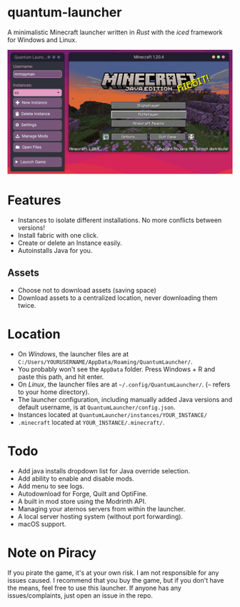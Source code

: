 # quantum-launcher
A minimalistic Minecraft launcher written in *Rust* with the *iced* framework for Windows and Linux.

![Preview](quantum_launcher.png)

# Features
- Instances to isolate different installations. No more conflicts between versions!
- Install fabric with one click.
- Create or delete an Instance easily.
- Autoinstalls Java for you.
## Assets
- Choose not to download assets (saving space)
- Download assets to a centralized location, never downloading them twice.

# Location
- On *Windows*, the launcher files are at `C:/Users/YOURUSERNAME/AppData/Roaming/QuantumLauncher/`.
- You probably won't see the `AppData` folder. Press Windows + R and paste this path, and hit enter.
- On *Linux*, the launcher files are at `~/.config/QuantumLauncher/`. (`~` refers to your home directory).
- The launcher configuration, including manually added Java versions and default username, is at `QuantumLauncher/config.json`.
- Instances located at `QuantumLauncher/instances/YOUR_INSTANCE/`
- `.minecraft` located at `YOUR_INSTANCE/.minecraft/`.

# Todo
- Add java installs dropdown list for Java override selection.
- Add ability to enable and disable mods.
- Add menu to see logs.
- Autodownload for Forge, Quilt and OptiFine.
- A built in mod store using the Modrinth API.
- Managing your aternos servers from within the launcher.
- A local server hosting system (without port forwarding).
- macOS support.

# Note on Piracy
If you pirate the game, it's at your own risk. I am not responsible for any issues caused. I recommend that you buy the game, but if you don't have the means, feel free to use this launcher.
If anyone has any issues/complaints, just open an issue in the repo.